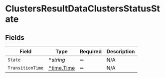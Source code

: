 # ClustersResultDataClustersStatusState


## Fields

| Field                                      | Type                                       | Required                                   | Description                                |
| ------------------------------------------ | ------------------------------------------ | ------------------------------------------ | ------------------------------------------ |
| `State`                                    | **string*                                  | :heavy_minus_sign:                         | N/A                                        |
| `TransitionTime`                           | [*time.Time](https://pkg.go.dev/time#Time) | :heavy_minus_sign:                         | N/A                                        |